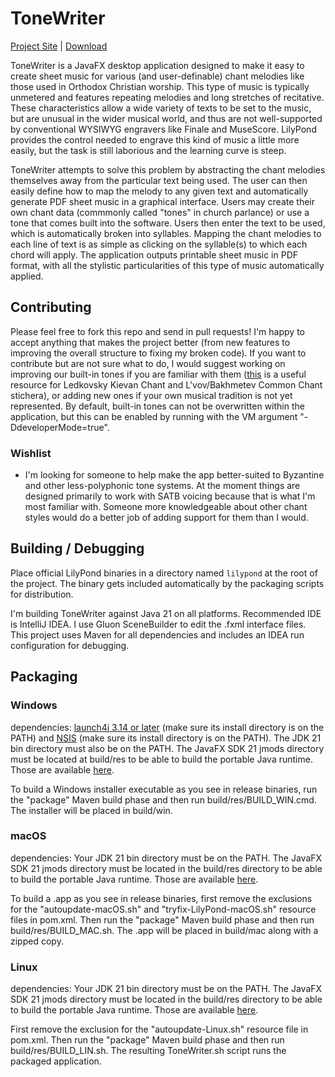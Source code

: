 # ToneWriter

[Project Site](https://github.com/tac550/ToneWriter) | [Download](https://github.com/tac550/ToneWriter/releases)

ToneWriter is a JavaFX desktop application designed to make it easy to create sheet music for various (and user-definable) chant melodies like those used in Orthodox Christian worship. This type of music is typically unmetered and features repeating melodies and long stretches of recitative. These characteristics allow a wide variety of texts to be set to the music, but are unusual in the wider musical world, and thus are not well-supported by conventional WYSIWYG engravers like Finale and MuseScore. LilyPond provides the control needed to engrave this kind of music a little more easily, but the task is still laborious and the learning curve is steep.

ToneWriter attempts to solve this problem by abstracting the chant melodies themselves away from the particular text being used. The user can then easily define how to map the melody to any given text and automatically generate PDF sheet music in a graphical interface. Users may create their own chant data (commmonly called "tones" in church parlance) or use a tone that comes built into the software. Users then enter the text to be used, which is automatically broken into syllables. Mapping the chant melodies to each line of text is as simple as clicking on the syllable(s) to which each chord will apply. The application outputs printable sheet music in PDF format, with all the stylistic particularities of this type of music automatically applied.

## Contributing

Please feel free to fork this repo and send in pull requests! I'm happy to accept anything that makes the project better (from new features to improving the overall structure to fixing my broken code). If you want to contribute but are not sure what to do, I would suggest working on improving our built-in tones if you are familiar with them ([this](https://oca.org/liturgics/learning-the-tones) is a useful resource for Ledkovsky Kievan Chant and L'vov/Bakhmetev Common Chant stichera), or adding new ones if your own musical tradition is not yet represented. By default, built-in tones can not be overwritten within the application, but this can be enabled by running with the VM argument "-DdeveloperMode=true".

### Wishlist

 - I'm looking for someone to help make the app better-suited to Byzantine and other less-polyphonic tone systems. At the moment things are designed primarily to work with SATB voicing because that is what I'm most familiar with. Someone more knowledgeable about other chant styles would do a better job of adding support for them than I would.

## Building / Debugging

Place official LilyPond binaries in a directory named `lilypond` at the root of the project.
The binary gets included automatically by the packaging scripts for distribution.

I'm building ToneWriter against Java 21 on all platforms. Recommended IDE is IntelliJ IDEA. I use Gluon SceneBuilder to edit the .fxml interface files. This project uses Maven for all dependencies and includes an IDEA run configuration for debugging.

## Packaging

### Windows

dependencies: [launch4j 3.14 or later](http://launch4j.sourceforge.net/) (make sure its install directory is on the PATH) and [NSIS](https://sourceforge.net/projects/nsis/) (make sure its install directory is on the PATH). The JDK 21 bin directory must also be on the PATH. The JavaFX SDK 21 jmods directory must be located at build/res to be able to build the portable Java runtime. Those are available [here](https://gluonhq.com/products/javafx/).

To build a Windows installer executable as you see in release binaries, run the "package" Maven build phase and then run build/res/BUILD_WIN.cmd. The installer will be placed in build/win.

### macOS

dependencies: Your JDK 21 bin directory must be on the PATH. The JavaFX SDK 21 jmods directory must be located in the build/res directory to be able to build the portable Java runtime. Those are available [here](https://gluonhq.com/products/javafx/).

To build a .app as you see in release binaries, first remove the exclusions for the "autoupdate-macOS.sh" and "tryfix-LilyPond-macOS.sh" resource files in pom.xml. Then run the "package" Maven build phase and then run build/res/BUILD_MAC.sh. The .app will be placed in build/mac along with a zipped copy.

### Linux

dependencies: Your JDK 21 bin directory must be on the PATH. The JavaFX SDK 21 jmods directory must be located in the build/res directory to be able to build the portable Java runtime. Those are available [here](https://gluonhq.com/products/javafx/).

First remove the exclusion for the "autoupdate-Linux.sh" resource file in pom.xml. Then run the "package" Maven build phase and then run build/res/BUILD_LIN.sh. The resulting ToneWriter.sh script runs the packaged application.
